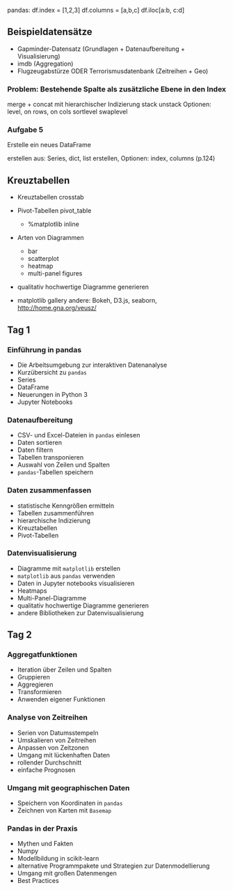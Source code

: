 pandas:
df.index = [1,2,3]
df.columns = [a,b,c]
df.iloc[a:b, c:d]

## Beispieldatensätze

* Gapminder-Datensatz (Grundlagen + Datenaufbereitung + Visualisierung)
* imdb (Aggregation)
* Flugzeugabstürze ODER Terrorismusdatenbank (Zeitreihen + Geo)


### Problem: Bestehende Spalte als zusätzliche Ebene in den Index
  merge + concat mit hierarchischer Indizierung
  stack
  unstack
  Optionen: level, on rows, on cols
  sortlevel
  swaplevel

### Aufgabe 5

Erstelle ein neues DataFrame

  erstellen aus: Series, dict, list
  erstellen, Optionen: index, columns (p.124)

## Kreuztabellen 
* Kreuztabellen
  crosstab
* Pivot-Tabellen
  pivot_table


  * %matplotlib inline
* Arten von Diagrammen
  * bar
  * scatterplot
  * heatmap
  * multi-panel figures
* qualitativ hochwertige Diagramme generieren
* matplotlib gallery
andere: Bokeh, D3.js, seaborn, http://home.gna.org/veusz/


## Tag 1

### Einführung in pandas

* Die Arbeitsumgebung zur interaktiven Datenanalyse
* Kurzübersicht zu `pandas`
* Series
* DataFrame
* Neuerungen in Python 3
* Jupyter Notebooks


### Datenaufbereitung

* CSV- und Excel-Dateien in `pandas` einlesen
* Daten sortieren
* Daten filtern
* Tabellen transponieren
* Auswahl von Zeilen und Spalten
* `pandas`-Tabellen speichern

### Daten zusammenfassen

* statistische Kenngrößen ermitteln
* Tabellen zusammenführen
* hierarchische Indizierung
* Kreuztabellen
* Pivot-Tabellen

### Datenvisualisierung

* Diagramme mit `matplotlib` erstellen
* `matplotlib` aus `pandas` verwenden
* Daten in Jupyter notebooks visualisieren
* Heatmaps
* Multi-Panel-Diagramme
* qualitativ hochwertige Diagramme generieren
* andere Bibliotheken zur Datenvisualisierung

## Tag 2

### Aggregatfunktionen

* Iteration über Zeilen und Spalten
* Gruppieren
* Aggregieren
* Transformieren
* Anwenden eigener Funktionen

### Analyse von Zeitreihen

* Serien von Datumsstempeln
* Umskalieren von Zeitreihen
* Anpassen von Zeitzonen
* Umgang mit lückenhaften Daten
* rollender Durchschnitt
* einfache Prognosen

### Umgang mit geographischen Daten

* Speichern von Koordinaten in `pandas`
* Zeichnen von Karten mit `Basemap`


### Pandas in der Praxis

* Mythen und Fakten
* Numpy
* Modellbildung in scikit-learn
* alternative Programmpakete und Strategien zur Datenmodellierung
* Umgang mit großen Datenmengen
* Best Practices
